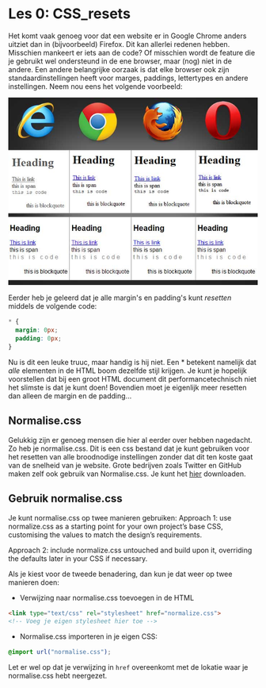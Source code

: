 # Les 0: CSS_resets

Het komt vaak genoeg voor dat een website er in Google Chrome anders uitziet dan in (bijvoorbeeld) Firefox. Dit kan allerlei redenen hebben. Misschien mankeert er iets aan de code? Of misschien wordt de feature die je gebruikt wel ondersteund in de ene browser, maar (nog) niet in de andere. Een andere belangrijke oorzaak is dat elke browser ook zijn standaardinstellingen heeft voor marges, paddings, lettertypes en andere instellingen. Neem nou eens het volgende voorbeeld:

![](./images/cssreset.jpg)

Eerder heb je geleerd dat je alle margin's en padding's kunt _resetten_ middels de volgende code:

```css
* {
  margin: 0px;
  padding: 0px;
}
```

Nu is dit een leuke truuc, maar handig is hij niet. Een * betekent namelijk dat _alle_ elementen in de HTML boom dezelfde stijl krijgen. Je kunt je hopelijk voorstellen dat bij een groot HTML document dit performancetechnisch niet het slimste is dat je kunt doen! Bovendien moet je eigenlijk meer resetten dan alleen de margin en de padding...

## Normalise.css
Gelukkig zijn er genoeg mensen die hier al eerder over hebben nagedacht. Zo heb je normalise.css. Dit is een css bestand dat je kunt gebruiken voor het resetten van alle broodnodige instellingen zonder dat dit ten koste gaat van de snelheid van je website. Grote bedrijven zoals Twitter en GitHub maken zelf ook gebruik van Normalise.css. Je kunt het <a href="https://necolas.github.io/normalize.css/">hier</a> downloaden.

## Gebruik normalise.css
Je kunt normalise.css op twee manieren gebruiken:
Approach 1: use normalize.css as a starting point for your own project’s base CSS, customising the values to match the design’s requirements.

Approach 2: include normalize.css untouched and build upon it, overriding the defaults later in your CSS if necessary.

Als je kiest voor de tweede benadering, dan kun je dat weer op twee manieren doen:
* Verwijzing naar normalise.css toevoegen in de HTML
```html
<link type="text/css" rel="stylesheet" href="normalize.css">
<!-- Voeg je eigen stylesheet hier toe -->
```

* Normalise.css importeren in je eigen CSS:
```css
@import url("normalise.css");
```
Let er wel op dat je verwijzing in ```href``` overeenkomt met de lokatie waar je normalise.css hebt neergezet.
